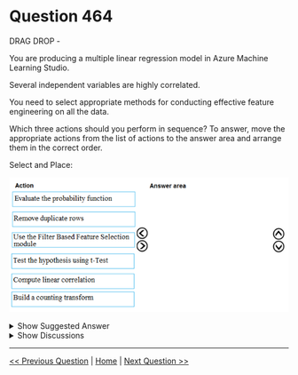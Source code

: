 # Question 464

DRAG DROP -

You are producing a multiple linear regression model in Azure Machine Learning Studio.

Several independent variables are highly correlated.

You need to select appropriate methods for conducting effective feature engineering on all the data.

Which three actions should you perform in sequence? To answer, move the appropriate actions from the list of actions to the answer area and arrange them in the correct order.

Select and Place:

![Question Image](../images/q464_q_0042900001.png)

<details>
  <summary>Show Suggested Answer</summary>

<img src="../images/q464_ans_0_0043000001.png" alt="Answer Image"><br>

<p>Step 1: Use the Filter Based Feature Selection module</p>
<p>Filter Based Feature Selection identifies the features in a dataset with the greatest predictive power.</p>
<p>The module outputs a dataset that contains the best feature columns, as ranked by predictive power. It also outputs the names of the features and their scores from the selected metric.</p>
<p>Step 2: Build a counting transform</p>
<p>A counting transform creates a transformation that turns count tables into features, so that you can apply the transformation to multiple datasets.</p>
<p>Step 3: Test the hypothesis using t-Test</p>
<p>Reference:</p>
<p>https://docs.microsoft.com/bs-latn-ba/azure/machine-learning/studio-module-reference/filter-based-feature-selection https://docs.microsoft.com/en-us/azure/machine-learning/studio-module-reference/build-counting-transform</p>

</details>

<details>
  <summary>Show Discussions</summary>

<blockquote><p><strong>lucazav</strong> <code>(Thu 15 Apr 2021 14:41)</code> - <em>Upvotes: 26</em></p><p>I would simply do the following:
1. Remove duplicate rows (to fix any duplicate issue)
2. Use the Filter Based Feature Selection module (to filter out too much correlated features)
3. Build a counting transform (to add new engineered features)</p></blockquote>
<blockquote><p><strong>slashssab</strong> <code>(Fri 15 Apr 2022 11:55)</code> - <em>Upvotes: 4</em></p><p>Removing duplicated rows is used in regressions because duplicated data provides additional bias to you model, so i think @lucazav is correct.</p></blockquote>
<blockquote><p><strong>bruce</strong> <code>(Fri 08 Oct 2021 11:16)</code> - <em>Upvotes: 12</em></p><p>They haven&#x27;t mentioned anything about Duplicate data here. So I think the answer will be
1. Use the Filter Based Feature Selection module 2. Compute linear correlation 3. Build a counting transform</p></blockquote>
<blockquote><p><strong>modschegiebsch</strong> <code>(Thu 10 Dec 2020 14:40)</code> - <em>Upvotes: 11</em></p><p>What kind of hyothesis am I supposed to test here? I would go with the correlations as well.</p></blockquote>
<blockquote><p><strong>haby</strong> <code>(Thu 20 Jun 2024 00:21)</code> - <em>Upvotes: 2</em></p><p>Compute linear correlation - Use the Filter Based Feature Selection module - Test the hypothesis using t-Test</p></blockquote>
<blockquote><p><strong>phdykd</strong> <code>(Fri 09 Feb 2024 12:39)</code> - <em>Upvotes: 2</em></p><p>To effectively perform feature engineering on highly correlated independent variables in a multiple linear regression model in Azure Machine Learning Studio, you should take the following actions in sequence:

Compute linear correlation (e): Calculate the correlation between the independent variables to understand the degree of correlation between them.
Use the Filter Based Feature Selection module (c): Utilize this module to select the most relevant features while considering their correlations. This step helps in reducing multicollinearity and selecting a subset of features that contribute the most to the model.
Test the hypothesis using t-Test (d): After selecting the features, perform hypothesis testing using t-Tests to validate the statistical significance of the chosen features in relation to the dependent variable.</p></blockquote>

<blockquote><p><strong>phdykd</strong> <code>(Sun 28 Jan 2024 19:58)</code> - <em>Upvotes: 1</em></p><p>Compute linear correlation: By computing linear correlation between variables, you can identify pairs of variables that are highly correlated. These are the ones causing multicollinearity.
Use the Filter Based Feature Selection module: Azure Machine Learning Studio provides this module to automatically select important features. It can help eliminate redundant features, i.e., features that are highly correlated with each other, which helps reduce multicollinearity.
Remove duplicate rows: As mentioned before, removing duplicate rows is a good practice in general, not necessarily to handle high correlation among variables. However, in some cases, duplicate rows may contribute to multicollinearity, especially when they form a significant proportion of the dataset.</p></blockquote>
<blockquote><p><strong>phdykd</strong> <code>(Thu 24 Aug 2023 02:14)</code> - <em>Upvotes: 1</em></p><p>Compute linear correlation
Use the filter based feature selection module
Build a counting transform
Rest of them are not directly related to feature engineering for highly correlated independent variables in a multiple linear regression model.</p></blockquote>
<blockquote><p><strong>ning</strong> <code>(Mon 12 Dec 2022 15:33)</code> - <em>Upvotes: 1</em></p><p>I cannot find any where in designer
1. build a counting transform
2. computer linear correlation
I guess this is dated question</p></blockquote>
<blockquote><p><strong>dija123</strong> <code>(Sun 19 Jun 2022 13:17)</code> - <em>Upvotes: 1</em></p><p>I find the given answer is correct</p></blockquote>
<blockquote><p><strong>ljljljlj</strong> <code>(Tue 11 Jan 2022 15:23)</code> - <em>Upvotes: 7</em></p><p>On exam 2021/7/10</p></blockquote>
<blockquote><p><strong>slash_nyk</strong> <code>(Mon 27 Dec 2021 04:19)</code> - <em>Upvotes: 6</em></p><p>do we know the answer to this question?</p></blockquote>
<blockquote><p><strong>ralucabala</strong> <code>(Thu 21 Oct 2021 08:06)</code> - <em>Upvotes: 2</em></p><p>Filter Based Feature Selection has only 2 options in Designer: PearsonCorrelation and ChiSquare test</p></blockquote>
<blockquote><p><strong>Alexandra</strong> <code>(Sat 02 Jan 2021 12:06)</code> - <em>Upvotes: 5</em></p><p>linear correlation measures correlation only between two variables. I think that is why t-test is more suitable as the requirements is to measure correlation on whole data set</p></blockquote>
<blockquote><p><strong>ning</strong> <code>(Mon 12 Dec 2022 15:33)</code> - <em>Upvotes: 1</em></p><p>No, this will be a linear correlation matrix, the same thing applied to PCA ...</p></blockquote>
<blockquote><p><strong>davo123</strong> <code>(Fri 20 Nov 2020 10:29)</code> - <em>Upvotes: 6</em></p><p>Is this the correct answer? I do not see any of the solutions in the references. One could compute the correlations as well</p></blockquote>

</details>

---

[<< Previous Question](question_463.md) | [Home](../index.md) | [Next Question >>](question_465.md)
